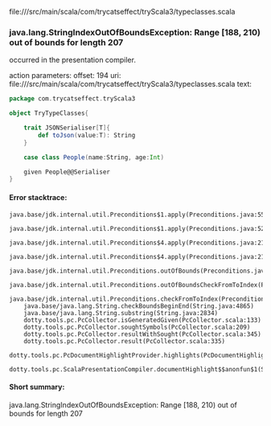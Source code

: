 file://<WORKSPACE>/src/main/scala/com/trycatseffect/tryScala3/typeclasses.scala
### java.lang.StringIndexOutOfBoundsException: Range [188, 210) out of bounds for length 207

occurred in the presentation compiler.

action parameters:
offset: 194
uri: file://<WORKSPACE>/src/main/scala/com/trycatseffect/tryScala3/typeclasses.scala
text:
```scala
package com.trycatseffect.tryScala3

object TryTypeClasses{

    trait JSONSerialiser[T]{
        def toJson(value:T): String
    }

    case class People(name:String, age:Int)

    given People@@Serialiser
}

```



#### Error stacktrace:

```
java.base/jdk.internal.util.Preconditions$1.apply(Preconditions.java:55)
	java.base/jdk.internal.util.Preconditions$1.apply(Preconditions.java:52)
	java.base/jdk.internal.util.Preconditions$4.apply(Preconditions.java:213)
	java.base/jdk.internal.util.Preconditions$4.apply(Preconditions.java:210)
	java.base/jdk.internal.util.Preconditions.outOfBounds(Preconditions.java:98)
	java.base/jdk.internal.util.Preconditions.outOfBoundsCheckFromToIndex(Preconditions.java:112)
	java.base/jdk.internal.util.Preconditions.checkFromToIndex(Preconditions.java:349)
	java.base/java.lang.String.checkBoundsBeginEnd(String.java:4865)
	java.base/java.lang.String.substring(String.java:2834)
	dotty.tools.pc.PcCollector.isGeneratedGiven(PcCollector.scala:133)
	dotty.tools.pc.PcCollector.soughtSymbols(PcCollector.scala:209)
	dotty.tools.pc.PcCollector.resultWithSought(PcCollector.scala:345)
	dotty.tools.pc.PcCollector.result(PcCollector.scala:335)
	dotty.tools.pc.PcDocumentHighlightProvider.highlights(PcDocumentHighlightProvider.scala:33)
	dotty.tools.pc.ScalaPresentationCompiler.documentHighlight$$anonfun$1(ScalaPresentationCompiler.scala:175)
```
#### Short summary: 

java.lang.StringIndexOutOfBoundsException: Range [188, 210) out of bounds for length 207